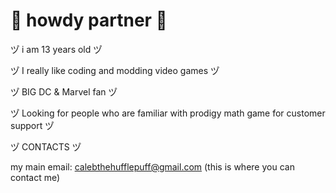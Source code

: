 # 🤠 howdy partner 🤠

ツ゚ i am 13 years old ツ゚

ツ゚ I really like coding and modding video games ツ゚

ツ゚ BIG DC & Marvel fan ツ゚

ツ゚ Looking for people who are familiar with prodigy math game for customer support ツ゚

ツ゚ CONTACTS ツ゚

my main email: calebthehufflepuff@gmail.com (this is where you can contact me)

